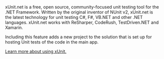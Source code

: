 ﻿xUnit.net is a free, open source, community-focused unit testing tool for the .NET Framework. Written by the original inventor of NUnit v2, xUnit.net is the latest technology for unit testing C#, F#, VB.NET and other .NET languages. xUnit.net works with ReSharper, CodeRush, TestDriven.NET and Xamarin. 

Including this feature adds a new project to the solution that is set up for hosting Unit tests of the code in the main app.

[Learn more about using xUnit.](https://xunit.github.io/)
